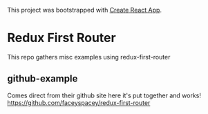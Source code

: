 This project was bootstrapped with [Create React App](https://github.com/facebook/create-react-app).

# Redux First Router

This repo gathers misc examples using redux-first-router

## github-example

Comes direct from their github site here it's put together and works!
https://github.com/faceyspacey/redux-first-router
